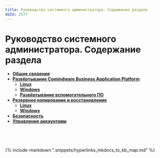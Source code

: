 ```yaml
---
title: Руководство системного администратора. Содержание раздела
kbId: 2577
---
```


# Руководство системного администратора. Содержание раздела

- [**Общие сведения**](https://kb.comindware.ru/category.php?id=512)
- **[Развёртывание Comindware Business Application Platform](https://kb.comindware.ru/category.php?id=415)**
    - [**Linux**](https://kb.comindware.ru/category.php?id=491)
    - [**Windows**](https://kb.comindware.ru/category.php?id=492)
    - [**Развёртывание вспомогательного ПО**](https://kb.comindware.ru/category.php?id=490)
- **[Резервное копирование и восстановление](https://kb.comindware.ru/category.php?id=489)**
    - [**Linux**](https://kb.comindware.ru/category.php?id=496)
    - [**Windows**](https://kb.comindware.ru/category.php?id=495)
- **[Безопасность](https://kb.comindware.ru/category.php?id=508)**
- **[Управление аккаунтами](https://kb.comindware.ru/category.php?id=497)**

 

 

{% include-markdown ".snippets/hyperlinks_mkdocs_to_kb_map.md" %}
